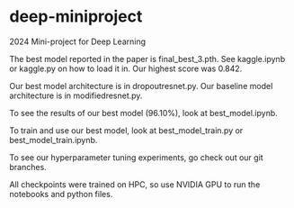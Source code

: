# deep-miniproject
2024 Mini-project for Deep Learning 

The best model reported in the paper is final_best_3.pth. See kaggle.ipynb or kaggle.py on how to load it in. Our highest score was 0.842.

Our best model architecture is in dropoutresnet.py. Our baseline model architecture is in modifiedresnet.py.

To see the results of our best model (96.10%), look at best_model.ipynb.

To train and use our best model, look at best_model_train.py or best_model_train.ipynb.

To see our hyperparameter tuning experiments, go check out our git branches.

All checkpoints were trained on HPC, so use NVIDIA GPU to run the notebooks and python files.